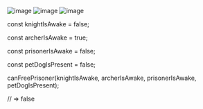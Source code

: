 ![image](https://github.com/karpo27/Exercism_JS/assets/54405665/d29c9d0e-715f-4edb-878d-086203d463c0)
![image](https://github.com/karpo27/Exercism_JS/assets/54405665/f40817f3-4a31-48d2-8c31-ed785101d11f)
![image](https://github.com/karpo27/Exercism_JS/assets/54405665/89594969-9686-4608-95db-8dd834a62cf3)

const knightIsAwake = false;

const archerIsAwake = true;

const prisonerIsAwake = false;

const petDogIsPresent = false;

canFreePrisoner(knightIsAwake, archerIsAwake, prisonerIsAwake, petDogIsPresent);

// => false
